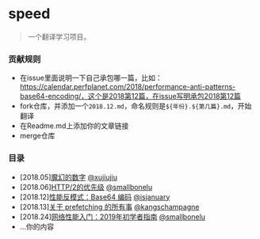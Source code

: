# speed

> 一个翻译学习项目。

### 贡献规则

* 在issue里面说明一下自己承包哪一篇，比如：https://calendar.perfplanet.com/2018/performance-anti-patterns-base64-encoding/，这个是2018第12篇，在issue写明承包2018第12篇
* fork仓库，并添加一个`2018.12.md`，命名规则是`${年份}.${第几篇}.md`，开始翻译
* 在Readme.md上添加你的文章链接
* merge仓库

### 目录

* [2018.05][魔幻的数字](./2018.05.md) [@xujiujiu](https://github.com/xujiujiu)
* [2018.06][HTTP/2的优先级](./2018.06.md) [@smallbonelu](https://github.com/smallbonelu)
* [2018.12][性能反模式：Base64 编码](./2018.12.md) [@isjanuary](https://github.com/isjanuary)
* [2018.13][关于 prefetching 的所有事](./2018.13.md) [@kangschampagne](https://github.com/kangschampagne)
* [2018.24][网络性能入门：2019年初学者指南](./2018.24.md) [@smallbonelu](https://github.com/smallbonelu)
* ...你的内容
